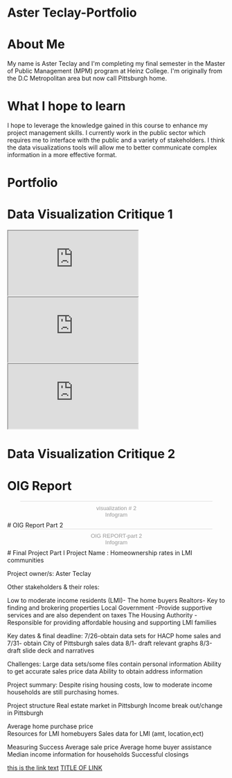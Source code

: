 # Aster Teclay-Portfolio
# About Me
My name is Aster Teclay and I'm completing my final semester in the  Master of Public Management (MPM) program at Heinz College. I'm originally from the D.C Metropolitan area but now call Pittsburgh home.
# What I hope to learn
I hope to leverage the knowledge  gained in this course to enhance my project management skills.  I currently work in the public sector which requires me to interface with the public  and a variety of stakeholders.  I think the data visualizations tools will allow me to better communicate complex information in a more effective format.  
# Portfolio 
# Data Visualization Critique 1 
<iframe src="https://docs.google.com/spreadsheets/d/e/2PACX-1vT3c6_3s9httNaE0yWzazpf53HjIpiDCLAVtMv1K36NmfsEVC9TQoaW3Qs5rcc4hdFL3qamHl50aOu4/pubhtml?widget=true&amp;headers=false"></iframe>

<iframe src="https://docs.google.com/spreadsheets/d/e/2PACX-1vT3c6_3s9httNaE0yWzazpf53HjIpiDCLAVtMv1K36NmfsEVC9TQoaW3Qs5rcc4hdFL3qamHl50aOu4/pubhtml?gid=747157950&amp;single=true&amp;widget=true&amp;headers=false"></iframe>

<iframe src="https://docs.google.com/spreadsheets/d/e/2PACX-1vT3c6_3s9httNaE0yWzazpf53HjIpiDCLAVtMv1K36NmfsEVC9TQoaW3Qs5rcc4hdFL3qamHl50aOu4/pubhtml?gid=747157950&amp;single=true&amp;widget=true&amp;headers=false"></iframe>

# Data Visualization Critique 2 


# OIG Report 
<div class="infogram-embed" data-id="487d2f31-003d-4e8e-ac70-3025634c5dde" data-type="interactive" data-title="visualization # 2"></div><script>!function(e,t,s,i){var n="InfogramEmbeds",o=e.getElementsByTagName("script")[0],d=/^http:/.test(e.location)?"http:":"https:";if(/^\/{2}/.test(i)&&(i=d+i),window[n]&&window[n].initialized)window[n].process&&window[n].process();else if(!e.getElementById(s)){var r=e.createElement("script");r.async=1,r.id=s,r.src=i,o.parentNode.insertBefore(r,o)}}(document,0,"infogram-async","https://e.infogram.com/js/dist/embed-loader-min.js");</script><div style="padding:8px 0;font-family:Arial!important;font-size:13px!important;line-height:15px!important;text-align:center;border-top:1px solid #dadada;margin:0 30px"><a href="https://infogram.com/487d2f31-003d-4e8e-ac70-3025634c5dde" style="color:#989898!important;text-decoration:none!important;" target="_blank">visualization # 2</a><br><a href="https://infogram.com" style="color:#989898!important;text-decoration:none!important;" target="_blank" rel="nofollow">Infogram</a></div>
# OIG Report Part 2
<div class="infogram-embed" data-id="49f9b4cf-e0ed-4451-a90a-02eac9f781a0" data-type="interactive" data-title="OIG REPORT-part 2"></div><script>!function(e,t,s,i){var n="InfogramEmbeds",o=e.getElementsByTagName("script")[0],d=/^http:/.test(e.location)?"http:":"https:";if(/^\/{2}/.test(i)&&(i=d+i),window[n]&&window[n].initialized)window[n].process&&window[n].process();else if(!e.getElementById(s)){var r=e.createElement("script");r.async=1,r.id=s,r.src=i,o.parentNode.insertBefore(r,o)}}(document,0,"infogram-async","https://e.infogram.com/js/dist/embed-loader-min.js");</script><div style="padding:8px 0;font-family:Arial!important;font-size:13px!important;line-height:15px!important;text-align:center;border-top:1px solid #dadada;margin:0 30px"><a href="https://infogram.com/49f9b4cf-e0ed-4451-a90a-02eac9f781a0" style="color:#989898!important;text-decoration:none!important;" target="_blank">OIG REPORT-part 2</a><br><a href="https://infogram.com" style="color:#989898!important;text-decoration:none!important;" target="_blank" rel="nofollow">Infogram</a></div>
# Final Project Part I
Project Name : Homeownership rates in LMI communities

Project owner/s: Aster Teclay 

Other stakeholders & their roles:

Low to moderate income residents (LMI)- The home buyers
Realtors- Key to finding and brokering properties
Local Government -Provide supportive services and are also dependent on taxes
The Housing Authority -Responsible for providing affordable housing and supporting LMI families 

Key dates & final deadline:
7/26-obtain data sets for HACP home sales and 
7/31- obtain City of Pittsburgh sales data
8/1- draft relevant graphs
8/3-draft slide deck and narratives

Challenges:
Large data sets/some files contain personal information 
Ability to get accurate sales price data
Ability to obtain address information 

Project summary:
Despite rising housing costs, low to moderate income households are still purchasing homes.

Project structure
Real estate market in Pittsburgh
Income break out/change in Pittsburgh

Average home purchase price  
Resources for LMI homebuyers 
Sales data for  LMI (amt, location,ect)

Measuring Success
Average sale price 
Average home buyer assistance 
Median income information for households
Successful closings 

[this is the link text](/test.md)
[TITLE OF LINK](https://ateclay.github.io/Aster-T-classwork/FINAL/)
